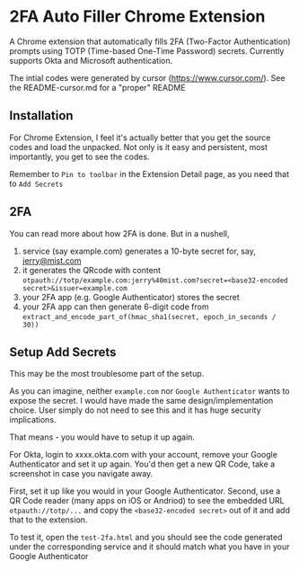 # 2FA Auto Filler Chrome Extension

A Chrome extension that automatically fills 2FA (Two-Factor Authentication) prompts using TOTP (Time-based One-Time Password) secrets. Currently supports Okta and Microsoft authentication.

The intial codes were generated by cursor (https://www.cursor.com/). See the README-cursor.md for a "proper" README


## Installation

For Chrome Extension, I feel it's actually better that you get the source codes and load the unpacked.
Not only is it easy and persistent, most importantly, you get to see the codes.

Remember to `Pin to toolbar` in the Extension Detail page, as you need that to `Add Secrets`

## 2FA

You can read more about how 2FA is done. But in a nushell, 

1. service (say example.com) generates a 10-byte secret for, say, jerry@mist.com
2. it generates the QRcode with content `otpauth://totp/example.com:jerry%40mist.com?secret=<base32-encoded secret>&issuer=example.com`
3. your 2FA app (e.g. Google Authenticator) stores the secret
4. your 2FA app can then generate 6-digit code from `extract_and_encode_part_of(hmac_sha1(secret, epoch_in_seconds / 30))`


## Setup Add Secrets

This may be the most troublesome part of the setup.

As you can imagine, neither `example.com` nor `Google Authenticator` wants to expose the secret. I would have made the same design/implementation choice. User simply do not need to see this and it has huge security implications.

That means - you would have to setup it up again.

For Okta, login to xxxx.okta.com with your account, remove your Google Authenticator and set it up again. You'd then get a new QR Code, take a screenshot in case you navigate away.

First, set it up like you would in your Google Authenticator.
Second, use a QR Code reader (many apps on iOS or Andriod) to see the embedded URL `otpauth://totp/...` and copy the `<base32-encoded secret>` out of it and add that to the extension.

To test it, open the `test-2fa.html` and you should see the code generated under the corresponding service and it should match what you have in your Google Authenticator

